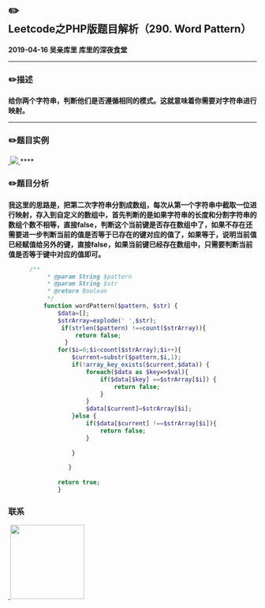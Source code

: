 ## :pencil2:Leetcode之PHP版题目解析（290. Word Pattern）
**2019-04-16 吴亲库里 库里的深夜食堂**
****
### :pencil2:描述
 **给你两个字符串，判断他们是否遵循相同的模式。这就意味着你需要对字符串进行映射。**
****
### :pencil2:题目实例
<a href="https://github.com/wuqinqiang/">
​    <img src="https://github.com/wuqinqiang/Lettcode-php/blob/master/images/290.png">
</a> 
****

### :pencil2:题目分析
**我这里的思路是，把第二次字符串分割成数组，每次从第一个字符串中截取一位进行映射，存入到自定义的数组中，首先判断的是如果字符串的长度和分割字符串的数组个数不相等，直接false，判断这个当前键是否存在数组中了，如果不存在还需要进一步判断当前的值是否等于已存在的键对应的值了，如果等于，说明当前值已经赋值给另外的键，直接false，如果当前键已经存在数组中，只需要判断当前值是否等于键中对应的值即可。**

```php
      /**
           * @param String $pattern
           * @param String $str
           * @return Boolean
           */
          function wordPattern($pattern, $str) {
              $data=[];
              $strArray=explode(' ',$str);  
               if(strlen($pattern) !==count($strArray)){
                   return false;
                }
              for($i=0;$i<count($strArray);$i++){
                  $current=substr($pattern,$i,1);
                  if(!array_key_exists($current,$data)) {
                      foreach($data as $key=>$val){
                          if($data[$key] ==$strArray[$i]) {
                              return false;
                          }
                      }          
                      $data[$current]=$strArray[$i];
                  }else {
                      if($data[$current] !==$strArray[$i]){
                          return false;
                      }
                      
                  }
              
                 }
      
              return true;
              } 
```

### 联系

<a href="https://github.com/wuqinqiang/">
​    <img src="https://github.com/wuqinqiang/Lettcode-php/blob/master/qrcode_for_gh_c194f9d4cdb1_430.jpg" width="150px" height="150px">
</a> 
   
    
    
    

